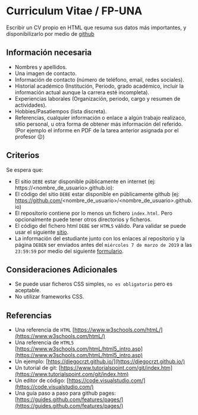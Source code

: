 # Curriculum Vitae / FP-UNA

Escribir un CV propio en HTML que resuma sus datos más importantes, y disponibilizarlo por medio de [github](https://pages.github.com)

## Información necesaria

- Nombres y apellidos.
- Una imagen de contacto.
- Información de contacto (número de teléfono, email, redes sociales).
- Historial académico (Institución, Periodo, grado académico, incluir la información actual aunque la carrera esté incompleta).
- Experiencias laborales (Organización, periodo, cargo y resumen de actividades).
- Hobbies/Pasatiempos (lista discreta).
- Referencias, cualquier información o enlace a algún trabajo realizaco, sitio personal, u otra forma de obtener más información del referido. (Por ejemplo el informe en PDF de la tarea anterior asignada por el profesor 😉)

## Criterios

Se espera que:

- El sitio `DEBE` estar disponible públicamente en internet (ej: https://<nombre_de_usuario>.github.io):
- El código del sitio `DEBE` estar disponible en públicamente github (ej: https://github.com/<nombre_de_usuario>/<nombre_de_usuario>.github.io)
- El repositorio contiene por lo menos un fichero `index.html`. Pero opcionalmente puede tener otros directorios y ficheros.
- El código del fichero html `DEBE` ser `HTML5` válido. Para validar se puede usar el siguiente [sitio](https://html5.validator.nu/).
- La información del estudiante junto con los enlaces al repositorio y la página `DEBEN` ser enviados antes del `miércoles 7 de marzo de 2019` a las `23:59:59` por medio del siguiente [formulario](https://goo.gl/forms/BRoeCzoLk8zRQYiU2).

## Consideraciones Adicionales

- Se puede usar ficheros CSS simples, `no es obligatorio` pero es aceptable.
- No utilizar frameworks CSS.

## Referencias

- Una referencia de `HTML` [https://www.w3schools.com/htmL/](https://www.w3schools.com/htmL/)
- Una referencia de `HTML5` [https://www.w3schools.com/htmL/html5_intro.asp](https://www.w3schools.com/htmL/html5_intro.asp)
- Un ejemplo: [https://diegocrzt.github.io/](https://diegocrzt.github.io/)
- Un tutorial de git: [https://www.tutorialspoint.com/git/index.htm](https://www.tutorialspoint.com/git/index.htm)
- Un editor de código: [https://code.visualstudio.com/](https://code.visualstudio.com/)
- Una guía paso a paso para github pages: [https://guides.github.com/features/pages/](https://guides.github.com/features/pages/)